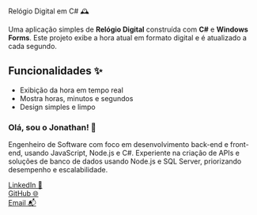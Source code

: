 Relógio Digital em C# 🕰️

Uma aplicação simples de **Relógio Digital** construída com **C#** e **Windows Forms**. Este projeto exibe a hora atual em formato digital e é atualizado a cada segundo.

## Funcionalidades ✨

- Exibição da hora em tempo real
- Mostra horas, minutos e segundos
- Design simples e limpo

### Olá, sou o Jonathan! 👋

Engenheiro de Software com foco em desenvolvimento back-end e front-end, usando JavaScript, Node.js e C#. Experiente na criação de APIs e soluções de banco de dados usando Node.js e SQL Server, priorizando desempenho e escalabilidade.

[LinkedIn 💼](https://www.linkedin.com/in/jonathannascimentodelima/)  
[GitHub 🌐](https://github.com/jownasc/)  
[Email 📬](mailto:jonathan_nasc@hotmail.com)
